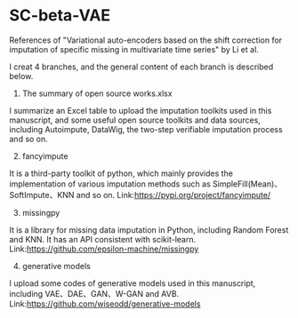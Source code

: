# SC-beta-VAE
References of "Variational auto-encoders based on the shift correction for imputation of specific missing in multivariate time series" by Li et al. 

I creat 4 branches, and the general content of each branch is described below. 

1. The summary of open source works.xlsx

I summarize an Excel table to upload the imputation toolkits used in this manuscript, and some useful open source toolkits and data sources, including Autoimpute, DataWig, the two-step verifiable imputation process and so on.

2. fancyimpute

It is a third-party toolkit of python, which mainly provides the implementation of various imputation methods such as SimpleFill(Mean)、SoftImpute、KNN and so on.
Link:https://pypi.org/project/fancyimpute/

3. missingpy

It is a library for missing data imputation in Python, including Random Forest and KNN. It has an API consistent with scikit-learn.
Link:https://github.com/epsilon-machine/missingpy

4. generative models

I upload some codes of generative models used in this manuscript, including VAE、DAE、GAN、W-GAN and AVB.
Link:https://github.com/wiseodd/generative-models


